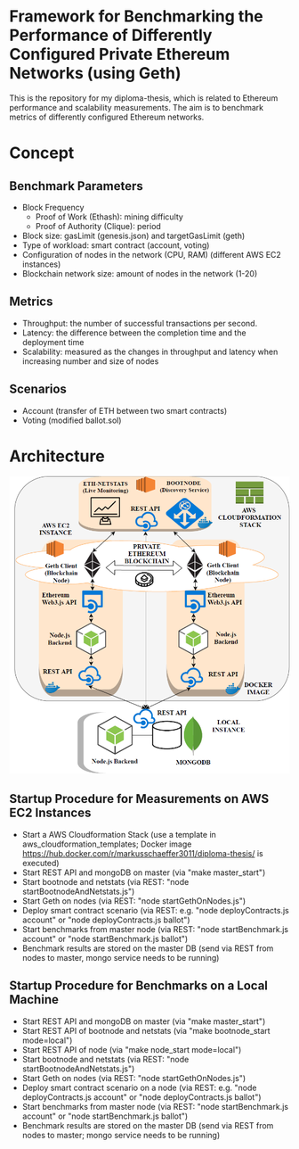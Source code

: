
# Framework for Benchmarking the Performance of Differently Configured Private Ethereum Networks (using Geth)

This is the repository for my diploma-thesis, which is related to Ethereum performance and scalability measurements. The aim is to benchmark metrics of differently configured Ethereum networks.

# Concept

## Benchmark Parameters
- Block Frequency
    - Proof of Work (Ethash): mining difficulty
    - Proof of Authority (Clique): period
- Block size: gasLimit (genesis.json) and targetGasLimit (geth)
- Type of workload: smart contract (account, voting)
- Configuration of nodes in the network (CPU, RAM) (different AWS EC2 instances)
- Blockchain network size: amount of nodes in the network (1-20)

## Metrics
- Throughput: the number of successful transactions per second.
- Latency: the difference between the completion time and the deployment time
- Scalability: measured as the changes in throughput and latency when increasing number and size of nodes

## Scenarios
- Account (transfer of ETH between two smart contracts)
- Voting (modified ballot.sol)

# Architecture

![Architecture](architecture_overview.png)

## Startup Procedure for Measurements on AWS EC2 Instances
- Start a AWS Cloudformation Stack (use a template in aws_cloudformation_templates; Docker image https://hub.docker.com/r/markusschaeffer3011/diploma-thesis/ is executed)
- Start REST API and mongoDB on master (via "make master_start")
- Start bootnode and netstats (via REST: "node startBootnodeAndNetstats.js")
- Start Geth on nodes (via REST: "node startGethOnNodes.js")
- Deploy smart contract scenario (via REST: e.g. "node deployContracts.js account" or "node deployContracts.js ballot")
- Start benchmarks from master node (via REST: "node startBenchmark.js account" or "node startBenchmark.js ballot")
- Benchmark results are stored on the master DB (send via REST from nodes to master, mongo service needs to be running)

## Startup Procedure for Benchmarks on a Local Machine
- Start REST API and mongoDB on master (via "make master_start")
- Start REST API of bootnode and netstats (via "make bootnode_start mode=local")
- Start REST API of node (via "make node_start mode=local") 
- Start bootnode and netstats (via REST: "node startBootnodeAndNetstats.js")
- Start Geth on nodes (via REST: "node startGethOnNodes.js")
- Deploy smart contract scenario on a node (via REST: e.g. "node deployContracts.js account" or "node deployContracts.js ballot")
- Start benchmarks from master node (via REST: "node startBenchmark.js account" or "node startBenchmark.js ballot")
- Benchmark results are stored on the master DB (send via REST from nodes to master; mongo service needs to be running)

